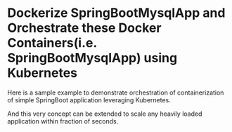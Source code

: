 # Dockerize SpringBootMysqlApp and Orchestrate these Docker Containers(i.e. SpringBootMysqlApp) using Kubernetes

Here is a sample example to demonstrate orchestration of containerization of simple SpringBoot application leveraging Kubernetes.

And this very concept can be extended to scale any heavily loaded application within fraction of seconds.
